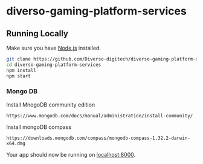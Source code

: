 # diverso-gaming-platform-services

## Running Locally

Make sure you have [Node.js](http://nodejs.org/) installed.

```sh
git clone https://github.com/Diverso-digitech/diverso-gaming-platform-services.git
cd diverso-gaming-platform-services
npm install
npm start
```

### Mongo DB

Install MnogoDB community edition
```
https://www.mongodb.com/docs/manual/administration/install-community/
```

Install mongoDB compass
```
https://downloads.mongodb.com/compass/mongodb-compass-1.32.2-darwin-x64.dmg
```

Your app should now be running on [localhost:8000](http://localhost:8000/).
